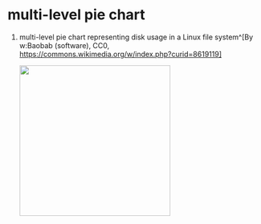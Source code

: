 # multi-level pie chart
1. multi-level pie chart representing disk usage in a Linux file system^[By w:Baobab (software), CC0, https://commons.wikimedia.org/w/index.php?curid=8619119]

	<img src="https://upload.wikimedia.org/wikipedia/commons/2/2c/Disk_usage_%28Boabab%29.png" width="300" />